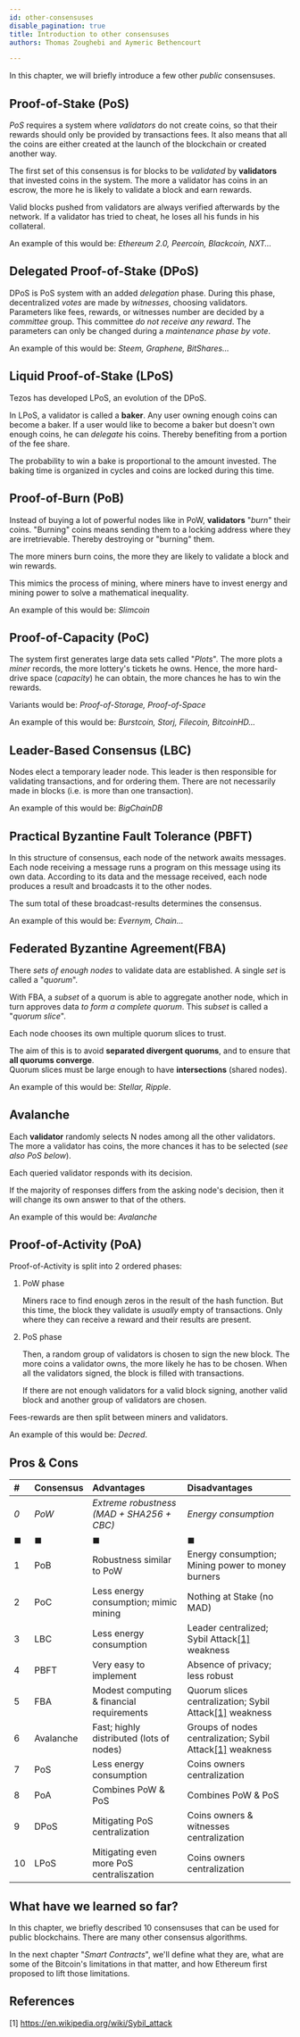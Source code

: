 ```yaml
---
id: other-consensuses
disable_pagination: true
title: Introduction to other consensuses
authors: Thomas Zoughebi and Aymeric Bethencourt

---
```


In this chapter, we will briefly introduce a few other *public* consensuses.

## Proof-of-Stake (PoS)
_PoS_ requires a system where _validators_  do not create coins, so that their rewards should only be provided by transactions fees. It also means that all the coins are either created at the launch of the blockchain or created another way.

The first set of this consensus is for blocks to be  *validated* by **validators** that invested coins in the system. The more a validator has coins in an escrow, the more he is likely to validate a block and earn rewards.

Valid blocks pushed from validators are always verified afterwards by the network. If a validator has tried to cheat, he loses all his funds in his collateral.

An example of this would be: *Ethereum 2.0, Peercoin, Blackcoin, NXT...*

## Delegated Proof-of-Stake (DPoS)
DPoS is PoS system with an added *delegation* phase. During this phase, decentralized *votes* are made by *witnesses*, choosing validators. Parameters like fees, rewards, or witnesses number are decided by a *committee* group. This committee *do not receive any reward*. The parameters can only be changed during a *maintenance phase by vote*.

An example of this would be: *Steem, Graphene, BitShares...*

## Liquid Proof-of-Stake (LPoS)
Tezos has developed LPoS, an evolution of the DPoS.

In LPoS, a validator is called a **baker**. Any user owning enough coins can become a baker. If a user would like to become a baker but doesn't own enough coins, he can _delegate_ his coins. Thereby benefiting from a portion of the fee share.

The probability to win a bake is proportional to the amount invested. The baking time is organized in cycles and coins are locked during this time.


## Proof-of-Burn (PoB)
Instead of buying a lot of powerful nodes like in PoW, **validators** "*burn*" their coins. "Burning" coins means sending them to a locking address where they are irretrievable. Thereby destroying or "burning" them.

The more miners burn coins, the more they are likely to validate a block and win rewards.

This mimics the process of mining, where miners have to invest energy and mining power to solve a mathematical inequality.

An example of this would be: *Slimcoin*

## Proof-of-Capacity (PoC)
The system first generates large data sets called "*Plots*". The more plots a *miner* records, the more lottery's tickets he owns. Hence, the more hard-drive space (*capacity*) he can obtain, the more chances he has to win the rewards.

Variants would be: *Proof-of-Storage, Proof-of-Space*

An example of this would be: *Burstcoin, Storj, Filecoin, BitcoinHD...*

## Leader-Based Consensus (LBC)
Nodes elect a temporary leader node. This leader is then responsible for validating transactions, and for ordering them. There are not necessarily made in blocks (i.e. is more than one transaction).

An example of this would be: *BigChainDB*

## Practical Byzantine Fault Tolerance (PBFT)
In this structure of consensus, each node of the network awaits messages. Each node receiving a message runs a program on this message using its own data. According to its data and the message received, each node produces a result and broadcasts it to the other nodes.

The sum total of these broadcast-results determines the consensus.

An example of this would be: *Evernym, Chain...*

## Federated​ ​Byzantine​ ​Agreement​ ​(FBA)
There *sets of enough nodes* to validate data are established. A single *set* is called a "*quorum*".

With FBA, a *subset* of a quorum is able to aggregate another node, which in turn approves data *to form a complete quorum*. This *subset* is called a "*quorum slice*".

Each node chooses its own multiple quorum slices to trust.

The aim of this is to avoid **separated divergent quorums**, and to ensure that **all quorums converge**.  
Quorum slices must be large enough to have **intersections** (shared nodes).

An example of this would be: *Stellar, Ripple*.

## Avalanche
Each **validator** randomly selects N nodes among all the other validators. The more a validator has coins, the more chances it has to be selected (*see also PoS below*).

Each queried validator responds with its decision.

If the majority of responses differs from the asking node's decision, then it will change its own answer to that of the others.

An example of this would be: *Avalanche*

## Proof-of-Activity (PoA)
Proof-of-Activity is split into 2 ordered phases:
1. PoW phase

    Miners race to find enough zeros in the result of the hash function. But this time, the block they validate is _usually_ empty of transactions. Only where they can receive a reward and their results are present.

2. PoS phase

    Then, a random group of validators is chosen to sign the new block. The more coins a validator owns, the more likely he has to be chosen. When all the validators signed, the block is filled with transactions.

    If there are not enough validators for a valid block signing, another valid block and another group of validators are chosen.

Fees-rewards are then split between miners and validators.

An example of this would be: *Decred*.

## Pros & Cons

| #    | Consensus | Advantages                                | Disadvantages                                                                                               |
| :--- | :-------- | :---------------------------------------- | :---------------------------------------------------------------------------------------------------------- |
| *0*  | *PoW*     | *Extreme robustness (MAD + SHA256 + CBC)* | *Energy consumption*                                                                                        |
| ◼    | ◼         | ◼                                         | ◼                                                                                                           |
| 1    | PoB       | Robustness similar to PoW                 | Energy consumption; Mining power to money burners                                                           |
| 2    | PoC       | Less energy consumption; mimic mining     | Nothing at Stake (no MAD)                                                                                   |
| 3    | LBC       | Less energy consumption                   | Leader centralized; Sybil Attack[[1]](/blockchain-basics/other-consensuses#references) weakness             |
| 4    | PBFT      | Very easy to implement                    | Absence of privacy; less robust                                                                             |
| 5    | FBA       | Modest computing & financial requirements | Quorum slices centralization; Sybil Attack[[1]](/blockchain-basics/other-consensuses#references) weakness   |
| 6    | Avalanche | Fast; highly distributed (lots of nodes)  | Groups of nodes centralization; Sybil Attack[[1]](/blockchain-basics/other-consensuses#references) weakness |
| 7    | PoS       | Less energy consumption                   | Coins owners centralization                                                                                 |
| 8    | PoA       | Combines PoW & PoS                        | Combines PoW & PoS                                                                                          |
| 9    | DPoS      | Mitigating PoS centralization             | Coins owners & witnesses centralization                                                                     |
| 10   | LPoS      | Mitigating even more PoS centraliszation  | Coins owners centralization                                                                                 |

## What have we learned so far?
In this chapter, we briefly described 10 consensuses that can be used for public blockchains. There are many other consensus algorithms.

In the next chapter "_Smart Contracts_", we'll define what they are, what are some of the Bitcoin's limitations in that matter, and how Ethereum first proposed to lift those limitations.

## References
[1] https://en.wikipedia.org/wiki/Sybil_attack